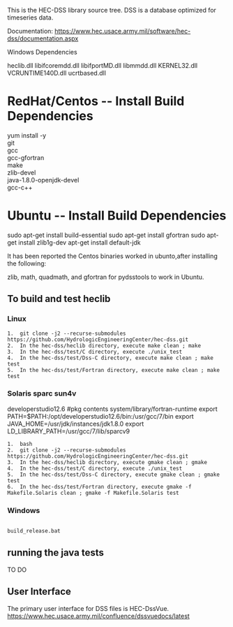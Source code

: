 
This is the HEC-DSS library source tree.  DSS is a database optimized for timeseries data.  


Documentation:  https://www.hec.usace.army.mil/software/hec-dss/documentation.aspx



Windows Dependencies

heclib.dll 
    libifcoremdd.dll
    libifportMD.dll
    libmmdd.dll
    KERNEL32.dll
    VCRUNTIME140D.dll
    ucrtbased.dll



# RedHat/Centos -- Install Build Dependencies

yum install -y \
     git \
     gcc \
     gcc-gfortran \
     make \
     zlib-devel \
     java-1.8.0-openjdk-devel \
	 gcc-c++

# Ubuntu -- Install Build Dependencies

sudo apt-get install build-essential
sudo apt-get install gfortran
sudo apt-get install zlib1g-dev
apt-get install default-jdk


It has been reported the Centos binaries worked in ubunto,after installing the following:

zlib, math, quadmath, and gfortran for pydsstools to work in Ubuntu.


## To build and test heclib

### Linux 
```
1.	git clone -j2 --recurse-submodules https://github.com/HydrologicEngineeringCenter/hec-dss.git
2.	In the hec-dss/heclib directory, execute make clean ; make
3.	In the hec-dss/test/C directory, execute ./unix_test
4.	In the hec-dss/test/Dss-C directory, execute make clean ; make test
5.	In the hec-dss/test/Fortran directory, execute make clean ; make test

```

### Solaris sparc sun4v  

developerstudio12.6 
#pkg contents system/library/fortran-runtime
export PATH=$PATH:/opt/developerstudio12.6/bin:/usr/gcc/7/bin
export JAVA_HOME=/usr/jdk/instances/jdk1.8.0
export LD_LIBRARY_PATH=/usr/gcc/7/lib/sparcv9

```
1.  bash
2.	git clone -j2 --recurse-submodules https://github.com/HydrologicEngineeringCenter/hec-dss.git
3.	In the hec-dss/heclib directory, execute gmake clean ; gmake
4.	In the hec-dss/test/C directory, execute ./unix_test
5.	In the hec-dss/test/Dss-C directory, execute gmake clean ; gmake test
6.	In the hec-dss/test/Fortran directory, execute gmake -f Makefile.Solaris clean ; gmake -f Makefile.Solaris test

```

### Windows

```cmd

build_release.bat 
```

## running the java tests

TO DO




## User Interface
The primary user interface for DSS files is HEC-DssVue.
https://www.hec.usace.army.mil/confluence/dssvuedocs/latest


